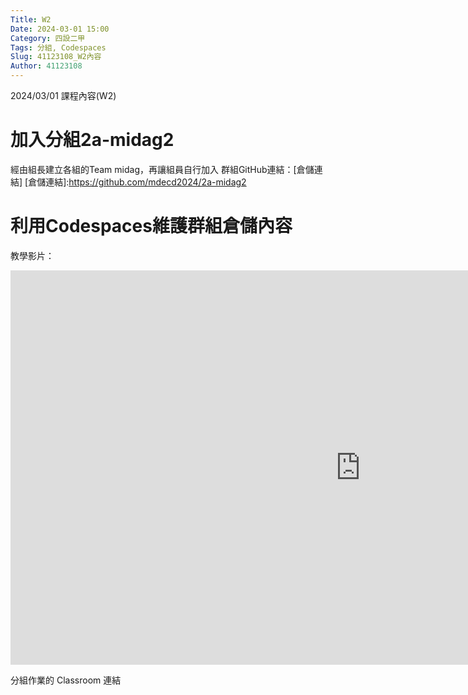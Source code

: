 ```yaml
---
Title: W2
Date: 2024-03-01 15:00
Category: 四設二甲
Tags: 分組, Codespaces
Slug: 41123108_W2內容
Author: 41123108
---
```


2024/03/01 課程內容(W2)

<!-- PELICAN_END_SUMMARY -->

# 加入分組2a-midag2
經由組長建立各組的Team midag，再讓組員自行加入
群組GitHub連結：[倉儲連結]
[倉儲連結]:https://github.com/mdecd2024/2a-midag2

# 利用Codespaces維護群組倉儲內容
教學影片：
<iframe width="1120" height="631" src="https://www.youtube.com/embed/mx8A_qwlTik" title="cd2024 2a w2 3 如何建立各組的 Team midag1 並利用 Codespaces 維護內容 3" frameborder="0" allow="accelerometer; autoplay; clipboard-write; encrypted-media; gyroscope; picture-in-picture; web-share" referrerpolicy="strict-origin-when-cross-origin" allowfullscreen></iframe>

分組作業的 Classroom 連結